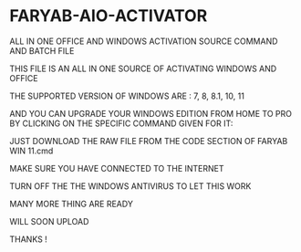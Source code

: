 # FARYAB-AIO-ACTIVATOR
ALL IN ONE OFFICE AND WINDOWS ACTIVATION SOURCE COMMAND AND BATCH FILE

THIS FILE IS AN ALL IN ONE SOURCE OF ACTIVATING WINDOWS AND OFFICE

THE SUPPORTED VERSION OF WINDOWS ARE : 7, 8, 8.1, 10, 11

AND YOU CAN UPGRADE YOUR WINDOWS EDITION FROM HOME TO PRO BY CLICKING ON THE SPECIFIC COMMAND GIVEN FOR IT:

JUST DOWNLOAD THE RAW FILE FROM THE CODE SECTION OF FARYAB WIN 11.cmd 

MAKE SURE YOU HAVE CONNECTED TO THE INTERNET

TURN OFF THE THE WINDOWS ANTIVIRUS TO LET THIS WORK

MANY MORE THING ARE READY

WILL SOON UPLOAD

THANKS !
